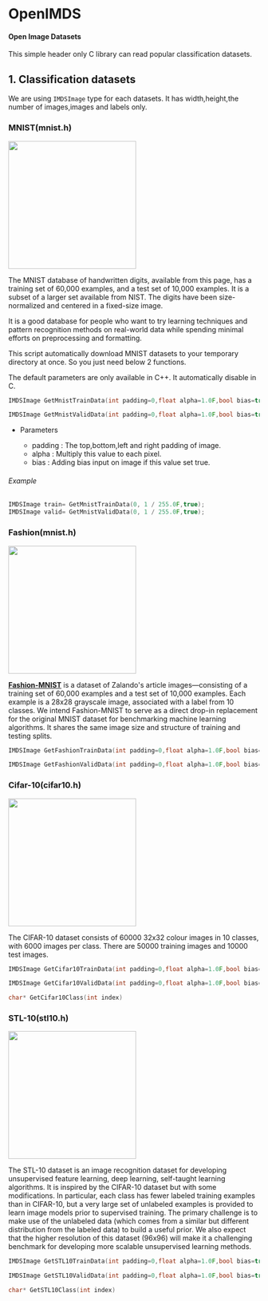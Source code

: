 OpenIMDS
========

#### Open Image Datasets

This simple header only C library can read popular classification datasets.

## 1.	Classification datasets

We are using `IMDSImage` type for each datasets. It has width,height,the number of images,images and labels only.

### MNIST(mnist.h)

<img src="https://i.imgur.com/9BcVOYQ.png" width="256">

The MNIST database of handwritten digits, available from this page, has a training set of 60,000 examples, and a test set of 10,000 examples. It is a subset of a larger set available from NIST. The digits have been size-normalized and centered in a fixed-size image.

It is a good database for people who want to try learning techniques and pattern recognition methods on real-world data while spending minimal efforts on preprocessing and formatting.

This script automatically download MNIST datasets to your temporary directory at once. So you just need below 2 functions.

The default parameters are only available in C++. It automatically disable in C.
```cpp
IMDSImage GetMnistTrainData(int padding=0,float alpha=1.0F,bool bias=true);
```

```cpp
IMDSImage GetMnistValidData(int padding=0,float alpha=1.0F,bool bias=true);`
```

*	Parameters

	*	padding : The top,bottom,left and right padding of image.
	*	alpha : Multiply this value to each pixel.
	*	bias : Adding bias input on image if this value set true.

###### Example

```cpp
IMDSImage train= GetMnistTrainData(0, 1 / 255.0F,true);
IMDSImage valid= GetMnistValidData(0, 1 / 255.0F,true);
```
### Fashion(mnist.h)

<img src="https://i.imgur.com/MtTIit7.png" width="256">

**[Fashion-MNIST](https://github.com/zalandoresearch/fashion-mnist)** is a dataset of Zalando's article images—consisting of a training set of 60,000 examples and a test set of 10,000 examples. Each example is a 28x28 grayscale image, associated with a label from 10 classes. We intend Fashion-MNIST to serve as a direct drop-in replacement for the original MNIST dataset for benchmarking machine learning algorithms. It shares the same image size and structure of training and testing splits.

```cpp
IMDSImage GetFashionTrainData(int padding=0,float alpha=1.0F,bool bias=true)
```

```cpp
IMDSImage GetFashionValidData(int padding=0,float alpha=1.0F,bool bias=true)
```

### Cifar-10(cifar10.h)

<img src="https://i.imgur.com/X7Tv9dQ.png" width="256">

The CIFAR-10 dataset consists of 60000 32x32 colour images in 10 classes, with 6000 images per class. There are 50000 training images and 10000 test images.

```cpp
IMDSImage GetCifar10TrainData(int padding=0,float alpha=1.0F,bool bias=true)
```

```cpp
IMDSImage GetCifar10ValidData(int padding=0,float alpha=1.0F,bool bias=true)
```

```cpp
char* GetCifar10Class(int index)
```

### STL-10(stl10.h)

<img src="https://i.imgur.com/G5yL6qw.jpg" width="256">

The STL-10 dataset is an image recognition dataset for developing unsupervised feature learning, deep learning, self-taught learning algorithms. It is inspired by the CIFAR-10 dataset but with some modifications. In particular, each class has fewer labeled training examples than in CIFAR-10, but a very large set of unlabeled examples is provided to learn image models prior to supervised training. The primary challenge is to make use of the unlabeled data (which comes from a similar but different distribution from the labeled data) to build a useful prior. We also expect that the higher resolution of this dataset (96x96) will make it a challenging benchmark for developing more scalable unsupervised learning methods.

```cpp
IMDSImage GetSTL10TrainData(int padding=0,float alpha=1.0F,bool bias=true)
```

```cpp
IMDSImage GetSTL10ValidData(int padding=0,float alpha=1.0F,bool bias=true)
```

```cpp
char* GetSTL10Class(int index)
```
